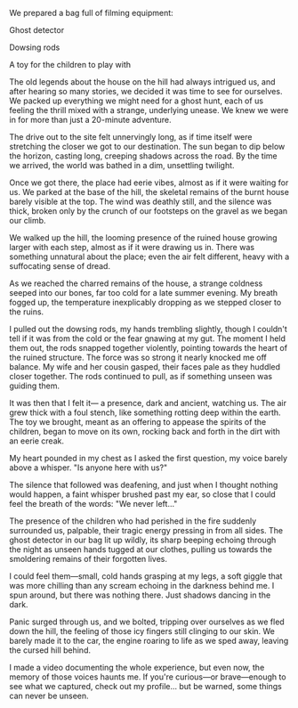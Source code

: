 We prepared a bag full of filming equipment:

Ghost detector

Dowsing rods

A toy for the children to play with


The old legends about the house on the hill had always intrigued us, and after hearing so many stories, we decided it was time to see for ourselves. We packed up everything we might need for a ghost hunt, each of us feeling the thrill mixed with a strange, underlying unease. We knew we were in for more than just a 20-minute adventure.

The drive out to the site felt unnervingly long, as if time itself were stretching the closer we got to our destination. The sun began to dip below the horizon, casting long, creeping shadows across the road. By the time we arrived, the world was bathed in a dim, unsettling twilight.

Once we got there, the place had eerie vibes, almost as if it were waiting for us. We parked at the base of the hill, the skeletal remains of the burnt house barely visible at the top. The wind was deathly still, and the silence was thick, broken only by the crunch of our footsteps on the gravel as we began our climb.

We walked up the hill, the looming presence of the ruined house growing larger with each step, almost as if it were drawing us in. There was something unnatural about the place; even the air felt different, heavy with a suffocating sense of dread.

As we reached the charred remains of the house, a strange coldness seeped into our bones, far too cold for a late summer evening. My breath fogged up, the temperature inexplicably dropping as we stepped closer to the ruins.

I pulled out the dowsing rods, my hands trembling slightly, though I couldn't tell if it was from the cold or the fear gnawing at my gut. The moment I held them out, the rods snapped together violently, pointing towards the heart of the ruined structure. The force was so strong it nearly knocked me off balance. My wife and her cousin gasped, their faces pale as they huddled closer together. The rods continued to pull, as if something unseen was guiding them.

It was then that I felt it— a presence, dark and ancient, watching us. The air grew thick with a foul stench, like something rotting deep within the earth. The toy we brought, meant as an offering to appease the spirits of the children, began to move on its own, rocking back and forth in the dirt with an eerie creak.

My heart pounded in my chest as I asked the first question, my voice barely above a whisper. "Is anyone here with us?"

The silence that followed was deafening, and just when I thought nothing would happen, a faint whisper brushed past my ear, so close that I could feel the breath of the words: "We never left..."

The presence of the children who had perished in the fire suddenly surrounded us, palpable, their tragic energy pressing in from all sides. The ghost detector in our bag lit up wildly, its sharp beeping echoing through the night as unseen hands tugged at our clothes, pulling us towards the smoldering remains of their forgotten lives.

I could feel them—small, cold hands grasping at my legs, a soft giggle that was more chilling than any scream echoing in the darkness behind me. I spun around, but there was nothing there. Just shadows dancing in the dark.

Panic surged through us, and we bolted, tripping over ourselves as we fled down the hill, the feeling of those icy fingers still clinging to our skin. We barely made it to the car, the engine roaring to life as we sped away, leaving the cursed hill behind.

I made a video documenting the whole experience, but even now, the memory of those voices haunts me. If you're curious—or brave—enough to see what we captured, check out my profile... but be warned, some things can never be unseen.
